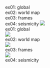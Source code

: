 ex01: global  
ex02: world map  
ex03: frames  
ex04: seismicity
![](https://github.com/Jordon-Chen/GMT/blob/master/Example/ex01.png?raw=true)  
ex01: global  
![](https://github.com/Jordon-Chen/GMT/blob/master/Example/ex02.png?raw=true)  
ex02: world map  
![](https://github.com/Jordon-Chen/GMT/blob/master/Example/ex03.png?raw=true)  
ex03: frames  
![](https://github.com/Jordon-Chen/GMT/blob/master/Example/ex04.png?raw=true)  
ex04: seismicity  

